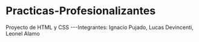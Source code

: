 # Practicas-Profesionalizantes
Proyecto de HTML y CSS ---Integrantes: Ignacio Pujado, Lucas Devincenti, Leonel Alamo
